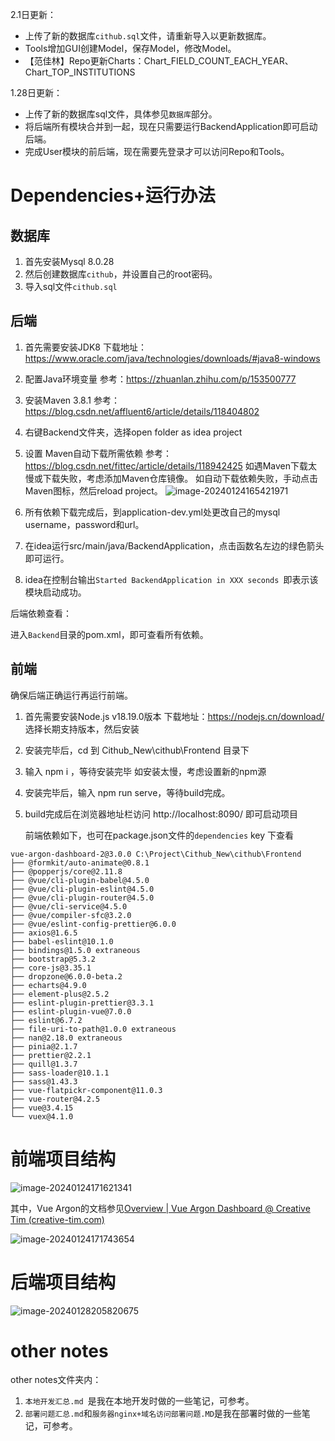 2.1日更新：

- 上传了新的数据库`cithub.sql`文件，请重新导入以更新数据库。
- Tools增加GUI创建Model，保存Model，修改Model。
- 【范佳林】Repo更新Charts：Chart_FIELD_COUNT_EACH_YEAR、Chart_TOP_INSTITUTIONS

1.28日更新：

- 上传了新的数据库sql文件，具体参见`数据库`部分。
- 将后端所有模块合并到一起，现在只需要运行BackendApplication即可启动后端。
- 完成User模块的前后端，现在需要先登录才可以访问Repo和Tools。

# Dependencies+运行办法

## 数据库

1. 首先安装Mysql 8.0.28
2. 然后创建数据库`cithub`，并设置自己的root密码。
3. 导入sql文件`cithub.sql`

## 后端

1. 首先需要安装JDK8
   下载地址：https://www.oracle.com/java/technologies/downloads/#java8-windows
2. 配置Java环境变量
   参考：https://zhuanlan.zhihu.com/p/153500777
3. 安装Maven 3.8.1
   参考：https://blog.csdn.net/affluent6/article/details/118404802
4. 右键Backend文件夹，选择open folder as idea project
5. 设置 Maven自动下载所需依赖
   参考：https://blog.csdn.net/fittec/article/details/118942425
   如遇Maven下载太慢或下载失败，考虑添加Maven仓库镜像。
   如自动下载依赖失败，手动点击Maven图标，然后reload project。
   ![image-20240124165421971](image-20240124165421971.png)
6. 所有依赖下载完成后，到application-dev.yml处更改自己的mysql username，password和url。
11. 在idea运行src/main/java/BackendApplication，点击函数名左边的绿色箭头即可运行。

12. idea在控制台输出`Started BackendApplication in XXX seconds `即表示该模块启动成功。

后端依赖查看：

进入`Backend`目录的pom.xml，即可查看所有依赖。



## 前端

确保后端正确运行再运行前端。

1. 首先需要安装Node.js v18.19.0版本
   下载地址：https://nodejs.cn/download/
   选择长期支持版本，然后安装

2. 安装完毕后，cd 到 Cithub_New\cithub\Frontend 目录下

3. 输入 npm i ，等待安装完毕
   如安装太慢，考虑设置新的npm源

4. 安装完毕后，输入 npm run serve，等待build完成。

5. build完成后在浏览器地址栏访问  http://localhost:8090/  即可启动项目

   前端依赖如下，也可在package.json文件的`dependencies` key 下查看

```
vue-argon-dashboard-2@3.0.0 C:\Project\Cithub_New\cithub\Frontend
├── @formkit/auto-animate@0.8.1
├── @popperjs/core@2.11.8
├── @vue/cli-plugin-babel@4.5.0
├── @vue/cli-plugin-eslint@4.5.0
├── @vue/cli-plugin-router@4.5.0
├── @vue/cli-service@4.5.0
├── @vue/compiler-sfc@3.2.0
├── @vue/eslint-config-prettier@6.0.0
├── axios@1.6.5
├── babel-eslint@10.1.0
├── bindings@1.5.0 extraneous
├── bootstrap@5.3.2
├── core-js@3.35.1
├── dropzone@6.0.0-beta.2
├── echarts@4.9.0
├── element-plus@2.5.2
├── eslint-plugin-prettier@3.3.1
├── eslint-plugin-vue@7.0.0
├── eslint@6.7.2
├── file-uri-to-path@1.0.0 extraneous
├── nan@2.18.0 extraneous
├── pinia@2.1.7
├── prettier@2.2.1
├── quill@1.3.7
├── sass-loader@10.1.1
├── sass@1.43.3
├── vue-flatpickr-component@11.0.3
├── vue-router@4.2.5
├── vue@3.4.15
└── vuex@4.1.0
```

# 前端项目结构

![image-20240124171621341](image-20240124171621341.png)

其中，Vue Argon的文档参见[Overview | Vue Argon Dashboard @ Creative Tim (creative-tim.com)](https://www.creative-tim.com/learning-lab/vue/overview/argon-dashboard/)

![image-20240124171743654](image-20240124171743654.png)

# 后端项目结构

![image-20240128205820675](image-20240128205820675.png)

# other notes

other notes文件夹内：

1. `本地开发汇总.md `是我在本地开发时做的一些笔记，可参考。
2. `部署问题汇总.md`和`服务器nginx+域名访问部署问题.MD`是我在部署时做的一些笔记，可参考。
